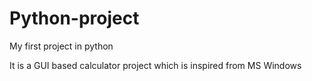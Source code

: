 # Python-project
My first project in python

It is a GUI based calculator project which is inspired from MS Windows
